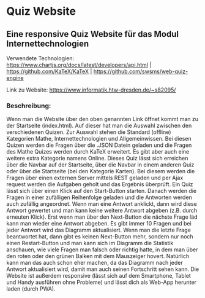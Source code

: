 # Quiz Website 

## Eine responsive Quiz Website für das Modul Internettechnologien

Verwendete Technologien: 
https://www.chartjs.org/docs/latest/developers/api.html | https://github.com/KaTeX/KaTeX | https://github.com/swsms/web-quiz-engine

Link zu Website: 
https://www.informatik.htw-dresden.de/~s82095/


### Beschreibung:

Wenn man die Website über den oben genannten Link öffnet kommt man zu der Startseite (index.html). Auf dieser hat man die Auswahl zwischen den verschiedenen Quizen. Zur Auswahl stehen die Standard (offline) Kategorien Mathe, Internettechnologien und Allgemeinwissen. Bei diesen Quizen werden die Fragen über die .JSON Datein geladen und die Fragen des Mathe Quizes werden durch KaTeX erweitert. Es gibt aber auch eine weitere extra Kategorie namens Online. Dieses Quiz lässt sich erreichen über die Navbar auf der Startseite, über die Navbar in einem anderen Quiz oder über die Startseite (bei den Kategorie Karten). Bei diesem werden die Fragen über einen externen Server mittels REST geladen und per Ajax request werden die Aufgaben geholt und das Ergebnis überprüft. Ein Quiz lässt sich über einen Klick auf den Start-Button starten. Danach werden die Fragen in einer zufälligen Reihenfolge geladen und die Antworten werden auch zufällig angeordnet. Wenn man eine Antwort anklickt, dann wird diese Antwort gewertet und man kann keine weitere Antwort abgeben (z.B. durch erneuten Klick). Erst wenn man über den Next-Button die nächste Frage läd kann man wieder eine Antwort abgeben. Es gibt immer 10 Fragen und bei jeder Antwort wird das Diagramm aktualisiert. Wenn man die letzte Frage beantwortet hat, dann gibt es keinen Next-Button mehr, sondern nur noch einen Restart-Button und man kann sich im Diagramm die Statistik anschauen, wie viele Fragen man falsch oder richtig hatte, in dem man über den roten oder den grünen Balken mit dem Mauszeiger hovert. Natürlich kann man das auch schon eher machen, da das Diagramm nach jeder Antwort aktualisiert wird, damit man auch seinen Fortschritt sehen kann.
Die Website ist außerdem responsive (lässt sich auf dem Smartphone, Tablet und Handy ausführen ohne Probleme) und lässt dich als Web-App herunter laden (durch PWA).


